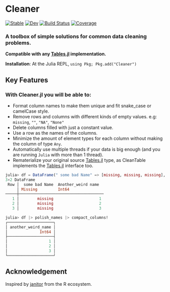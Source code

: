 # Cleaner

[![Stable](https://img.shields.io/badge/docs-stable-blue.svg)](https://TheRoniOne.github.io/Cleaner.jl/stable)
[![Dev](https://img.shields.io/badge/docs-dev-blue.svg)](https://TheRoniOne.github.io/Cleaner.jl/dev)
[![Build Status](https://github.com/TheRoniOne/Cleaner.jl/workflows/CI/badge.svg)](https://github.com/TheRoniOne/Cleaner.jl/actions)
[![Coverage](https://codecov.io/gh/TheRoniOne/Cleaner.jl/branch/master/graph/badge.svg)](https://codecov.io/gh/TheRoniOne/Cleaner.jl)
### A toolbox of simple solutions for common data cleaning problems.

**Compatible with any [Tables.jl](https://github.com/JuliaData/Tables.jl) implementation.**

**Installation**: At the Julia REPL, `using Pkg; Pkg.add("Cleaner")`

## Key Features

### With Cleaner.jl you will be able to:

- Format column names to make them unique and fit snake_case or camelCase style.
- Remove rows and columns with different kinds of empty values.
e.g: `missing`, `""`, `"NA"`, `"None"`
- Delete columns filled with just a constant value.
- Use a row as the names of the columns.
- Minimize the amount of element types for each column without making the column of type `Any`.
- Automatically use multiple threads if your data is big enough (and you are running `Julia` with more than 1 thread).
- Rematerialize your original source [Tables.jl](https://github.com/JuliaData/Tables.jl) type, as CleanTable implements the [Tables.jl](https://github.com/JuliaData/Tables.jl) interface too.

```julia
julia> df = DataFrame(" some bad Name" => [missing, missing, missing], "Another_weird name " => [1, 2, 3])
3×2 DataFrame
 Row │  some bad Name  Another_weird name
     │ Missing         Int64
─────┼─────────────────────────────────────
   1 │        missing                    1
   2 │        missing                    2
   3 │        missing                    3

julia> df |> polish_names |> compact_columns!
┌────────────────────┐
│ another_weird_name │
│              Int64 │
├────────────────────┤
│                  1 │
│                  2 │
│                  3 │
└────────────────────┘


```

## Acknowledgement

Inspired by [janitor](https://github.com/sfirke/janitor) from the R ecosystem.
